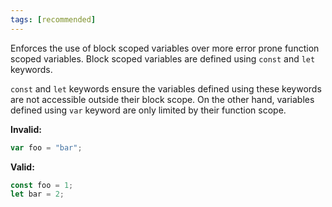```yaml
---
tags: [recommended]
---
```


Enforces the use of block scoped variables over more error prone function scoped
variables. Block scoped variables are defined using `const` and `let` keywords.

`const` and `let` keywords ensure the variables defined using these keywords are
not accessible outside their block scope. On the other hand, variables defined
using `var` keyword are only limited by their function scope.

**Invalid:**

```typescript
var foo = "bar";
```

**Valid:**

```typescript
const foo = 1;
let bar = 2;
```
